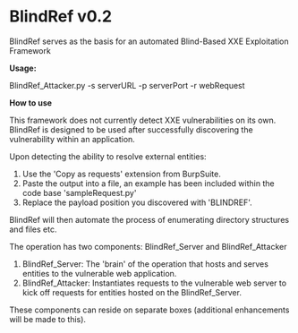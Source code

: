 # BlindRef v0.2 #
BlindRef serves as the basis for an automated Blind-Based XXE Exploitation Framework

**Usage:**

BlindRef_Attacker.py -s serverURL -p serverPort -r webRequest

**How to use**

This framework does not currently detect XXE vulnerabilities on its own. BlindRef is designed to be used after successfully discovering the vulnerability within an application.

Upon detecting the ability to resolve external entities:
1. Use the 'Copy as requests' extension from BurpSuite.
2. Paste the output into a file, an example has been included within the code base 'sampleRequest.py'
3. Replace the payload position you discovered with 'BLINDREF'.

BlindRef will then automate the process of enumerating directory structures and files etc.

The operation has two components: BlindRef_Server and BlindRef_Attacker

1. BlindRef_Server: The 'brain' of the operation that hosts and serves entities to the vulnerable web application.
2. BlindRef_Attacker: Instantiates requests to the vulnerable web server to kick off requests for entities hosted on the BlindRef_Server.

These components can reside on separate boxes (additional enhancements will be made to this).


